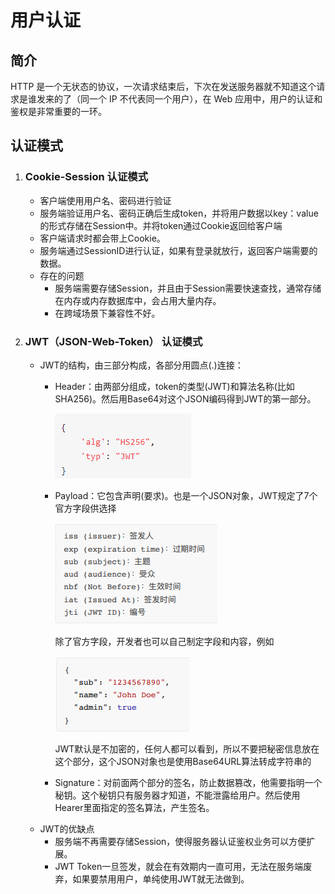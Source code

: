 # 用户认证
## 简介
HTTP 是⼀个⽆状态的协议，⼀次请求结束后，下次在发送服务器就不知道这个请求是谁发来的了（同⼀个 IP 不代表同⼀个⽤户），在 Web 应⽤中，⽤户的认证和鉴权是⾮常重要的⼀环。
## 认证模式
1. ### Cookie-Session 认证模式
   - 客户端使用用户名、密码进行验证
   - 服务端验证用户名、密码正确后生成token，并将用户数据以key：value的形式存储在Session中。并将token通过Cookie返回给客户端
   - 客户端请求时都会带上Cookie。
   - 服务端通过SessionID进行认证，如果有登录就放行，返回客户端需要的数据。
   - 存在的问题
      * 服务端需要存储Session，并且由于Session需要快速查找，通常存储在内存或内存数据库中，会占用大量内存。
      * 在跨域场景下兼容性不好。
2. ### JWT（JSON-Web-Token） 认证模式
   - JWT的结构，由三部分构成，各部分用圆点(.)连接：
      * Header：由两部分组成，token的类型(JWT)和算法名称(比如SHA256)。然后用Base64对这个JSON编码得到JWT的第一部分。

        ![Header](./Header.png)
      * Payload：它包含声明(要求)。也是一个JSON对象，JWT规定了7个官方字段供选择

        ![Payload](./Payload.png)
        
        除了官方字段，开发者也可以自己制定字段和内容，例如

        ![content](./Payload-content.png)

        JWT默认是不加密的，任何人都可以看到，所以不要把秘密信息放在这个部分，这个JSON对象也是使用Base64URL算法转成字符串的
      * Signature：对前面两个部分的签名，防止数据篡改，他需要指明一个秘钥。这个秘钥只有服务器才知道，不能泄露给用户。然后使用Hearer里面指定的签名算法，产生签名。
   - JWT的优缺点
      * 服务端不再需要存储Session，使得服务器认证鉴权业务可以方便扩展。
      * JWT Token一旦签发，就会在有效期内一直可用，无法在服务端废弃，如果要禁用用户，单纯使用JWT就无法做到。
